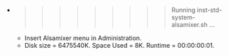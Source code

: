 * >>>>>>>>> Running inst-std-system-alsamixer.sh ...
  * Insert Alsamixer menu in Administration.
  * Disk size = 6475540K. Space Used = 8K. Runtime = 00:00:00:01.
